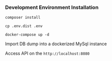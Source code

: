 ### Development Environment Installation
```composer install```

```cp .env.dist .env```

```docker-compose up -d```

Import DB dump into a dockerized MySql instance

Access API on the ```http://localhost:8080```

